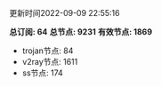 更新时间2022-09-09 22:55:16

**总订阅: 64**
**总节点: 9231**
**有效节点: 1869**
- trojan节点: 84
- v2ray节点: 1611
- ss节点: 174
